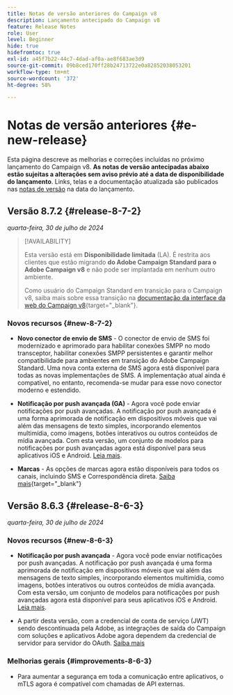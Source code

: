 ```yaml
---
title: Notas de versão anteriores do Campaign v8
description: Lançamento antecipado do Campaign v8
feature: Release Notes
role: User
level: Beginner
hide: true
hidefromtoc: true
exl-id: a45f7b22-44c7-4dad-af0a-ae8f683ae3d9
source-git-commit: 09b8ced170ff28b24713722e0a82852038053201
workflow-type: tm+mt
source-wordcount: '372'
ht-degree: 58%

---
```


# Notas de versão anteriores {#e-new-release}

Esta página descreve as melhorias e correções incluídas no próximo lançamento do Campaign v8. **As notas de versão antecipadas abaixo estão sujeitas a alterações sem aviso prévio até a data de disponibilidade do lançamento**. Links, telas e a documentação atualizada são publicados nas [notas de versão](release-notes.md) na data do lançamento.

## Versão 8.7.2 {#release-8-7-2}

_quarta-feira, 30 de julho de 2024_


>[!AVAILABILITY]
>
>Esta versão está em **Disponibilidade limitada** (LA). É restrita aos clientes que estão migrando **do Adobe Campaign Standard para o Adobe Campaign v8** e não pode ser implantada em nenhum outro ambiente.
>
>Como usuário do Campaign Standard em transição para o Campaign v8, saiba mais sobre essa transição na [documentação da interface da web do Campaign v8](https://experienceleague.adobe.com/pt-br/docs/campaign-web/v8/release-notes/acs-migration){target="_blank"}.

### Novos recursos {#new-8-7-2}

* **Novo conector de envio de SMS** - O conector de envio de SMS foi modernizado e aprimorado para habilitar conexões SMPP no modo transceptor, habilitar conexões SMPP persistentes e garantir melhor compatibilidade para ambientes em transição do Adobe Campaign Standard. Uma nova conta externa de SMS agora está disponível para todas as novas implementações de SMS. A implementação atual ainda é compatível, no entanto, recomenda-se mudar para esse novo conector moderno e estendido.

* **Notificação por push avançada (GA)** - Agora você pode enviar notificações por push avançadas. A notificação por push avançada é uma forma aprimorada de notificação em dispositivos móveis que vai além das mensagens de texto simples, incorporando elementos multimídia, como imagens, botões interativos ou outros conteúdos de mídia avançada. Com esta versão, um conjunto de modelos para notificações por push avançadas agora está disponível para seus aplicativos iOS e Android. [Leia mais](../send/rich-push.md).

* **Marcas** - As opções de marcas agora estão disponíveis para todos os canais, incluindo SMS e Correspondência direta. [Saiba mais](https://experienceleague.adobe.com/docs/experience-cloud/campaign/branding/branding-gs.html?lang=pt-BR){target="_blank"}

<!--
### Fixes {#fixes-8-7-2}

The following issues are fixed in this release:

NEO-76592, NEO-75400, NEO-77406, NEO-77674, NEO-77899, NEO-73989, NEO-76064, NEO-76039, NEO-76040, NEO-76845, NEO-76664, NEO-76682, NEO-76663, NEO-73602, NEO-72915, NEO-78134, NEO-77000, NEO-77002, NEO-76955, NEO-76864, NEO-76926, NEO-76495, NEO-77168, NEO-41058, NEO-75581, NEO-74647, NEO-74585, NEO-74586, NEO-74831, NEO-77319, NEO-78607.-->

## Versão 8.6.3 {#release-8-6-3}

_quarta-feira, 30 de julho de 2024_


### Novos recursos {#new-8-6-3}

* **Notificação por push avançada** - Agora você pode enviar notificações por push avançadas. A notificação por push avançada é uma forma aprimorada de notificação em dispositivos móveis que vai além das mensagens de texto simples, incorporando elementos multimídia, como imagens, botões interativos ou outros conteúdos de mídia avançada. Com esta versão, um conjunto de modelos para notificações por push avançadas agora está disponível para seus aplicativos iOS e Android. [Leia mais](../send/rich-push.md).

* A partir desta versão, com a credencial de conta de serviço (JWT) sendo descontinuada pela Adobe, as integrações de saída do Campaign com soluções e aplicativos Adobe agora dependem da credencial de servidor para servidor do OAuth. [Saiba mais](release-notes.md#change-8-7-1)


### Melhorias gerais {#improvements-8-6-3}

* Para aumentar a segurança em toda a comunicação entre aplicativos, o mTLS agora é compatível com chamadas de API externas.

<!--
### Fixes {#fixes-8-7-2}

The following issues are fixed in this release:
-->